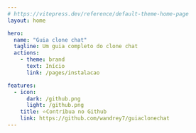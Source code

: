 ```yaml
---
# https://vitepress.dev/reference/default-theme-home-page
layout: home

hero:
  name: "Guia clone chat"
  tagline: Um guia completo do clone chat
  actions:
    - theme: brand
      text: Início
      link: /pages/instalacao

features:
  - icon:
      dark: /github.png
      light: /github.png
    title: ⭐Contribua no Github
    link: https://github.com/wandrey7/guiaclonechat
---
```

